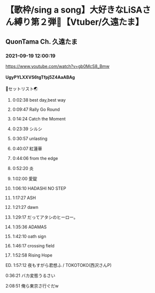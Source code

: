 # 【歌枠/sing a song】大好きなLiSAさん縛り第２弾🌟【Vtuber/久遠たま】

## QuonTama Ch. 久遠たま

### 2021-09-19 12:00:19

https://www.youtube.com/watch?v=gb0McS8_Bmw

#### UgyPYLXXVS6tgTfpj5Z4AaABAg

🥚セットリスト🌏



01.  0:02:38  best day,best way

02.  0:09:47  Rally Go Round

03.  0:14:24  Catch the Moment

04.  0:23:39  シルシ

05.  0:30:57  unlasting

06.  0:40:07  紅蓮華 

07.  0:44:06  from the edge

08.  0:52:20  炎 

09.  1:02:00  愛錠

10.  1:06:10  HADASHI NO STEP

11.  1:17:27  ASH

12.  1:21:27  dawn

13.  1:29:17  だってアタシのヒーロー。

14.  1:35:36  ADAMAS

15.  1:42:10  oath sign

16.  1:46:17  crossing field

17.  1:52:58  Rising Hope

ED.  1:57:12  夜もすがら君想ふ / TOKOTOKO(西沢さんP)



0:36:21 バカ変態うるさい

2:08:51 俺ら東京さ行ぐだw

